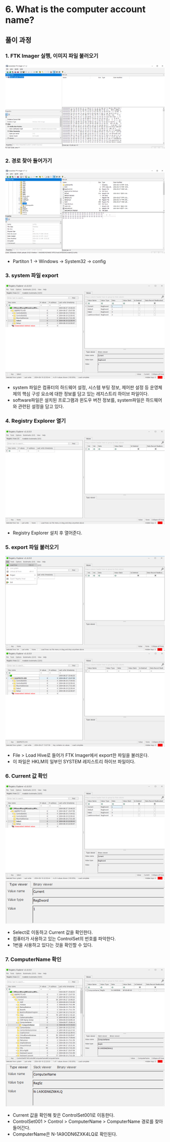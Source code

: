 # 6. What is the computer account name?

## 풀이 과정
### 1. FTK Imager 실행, 이미지 파일 불러오기
![사진](../2/images/1.png)

### 2. 경로 찾아 들어가기
![사진](../2/images/2.png)

- Partiton 1 → Windows → System32 → config

### 3. system 파일 export
![사진](images/1.png)

- system 파일은 컴퓨터의 하드웨어 설정, 시스템 부팅 정보, 제어판 설정 등 운영체제의 핵심 구성 요소에 대한 정보를 담고 있는 레지스트리 하이브 파일이다.
- software파일은 설치된 프로그램과 윈도우 버전 정보를, system파일은 하드웨어와 관련된 설정을 담고 있다.

### 4. Registry Explorer 열기
![사진](../2/images/4.png)

- Registry Explorer 설치 후 열어준다.

### 5. export 파일 불러오기
![사진](../2/images/5.png)
![사진](../4/images/2.png)

- File > Load Hive로 들어가 FTK Imager에서 export한 파일을 불러온다.
- 이 파일은 HKLM의 일부인 SYSTEM 레지스트리 하이브 파일이다.

### 6. Current 값 확인
![사진](images/1.png)
![사진](images/2.png)

- Select로 이동하고 Current 값을 확인한다.
- 컴퓨터가 사용하고 있는 ControlSet의 번호를 파악한다.
- 1번을 사용하고 있다는 것을 확인할 수 있다.


### 7. ComputerName 확인
![사진](images/3.png)
![사진](images/4.png)

- Current 값을 확인해 찾은 ControlSet001로 이동한다.
- ControlSet001 > Control > ComputerName > ComputerName 경로를 찾아 들어간다.
- ComputerName은 N-1A9ODN6ZXK4LQ로 확인된다.